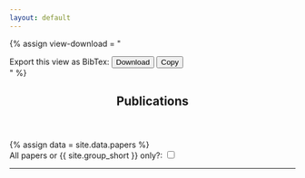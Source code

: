 ```yaml
---
layout: default
---
```

<script src="/js/publications.js" type="text/javascript" charset="utf-8"></script>
<style>
.paper-title{
	font-weight: 700;
}
.paper {
	font-size: 11pt;
	line-height: 1.4;
	list-style: none;
}
ul {
	margin-left: -2em;
}
#keyword_filters {
  position: relative;
  overflow: hidden;
}
#keyword_filters.closed {
  position: relative;
  height: 1.5em;
  overflow: hidden;
}
#keyword_filters.closed:after {
  content: "";
  position: absolute;
  z-index: 1;
  bottom: 0;
  left: 0;
  pointer-events: none;
  background-image: linear-gradient(to bottom, rgba(255,255,255,0), rgba(255,255,255, 1) 90%);
  width: 100%;
  height: 1em;
}
#keyword_filters_btn {
	cursor: pointer;
}
</style>

{% assign view-download = "<div> Export this view as BibTex: <button class='download-bibtex btn btn-sm btn-light'><span class='fa fa-download'></span> Download</button> <button class='copy-bibtex btn btn-sm btn-light'><span class='fa fa-clipboard-list'></span> Copy</button></div>" %}

<!-- Main -->
<article id="main">

<header class="major container" markdown="1">

# Publications

</header>

<section class="wrapper card style4 container">
	{% assign data = site.data.papers %}
		<!-- Content -->
		<div>
			<div>
				<span id="paperToggle" data-toggle="tooltip" data-placement="auto" title="" data-original-title="Slide this button to filter the papers below. The default, '{{site.group_short}} only', displays the subset of papers written by the members of {{site.group_short}} since its foundation and within its context. Toggling the button to 'All papers' displays all the papers published by the members, both within and outside of the scope of {{site.group_short}}.">
				All papers or {{ site.group_short }} only?: <input id="display_papers" type="checkbox" data-toggle="toggle" data-on="All papers " data-off="{{ site.group_short }} only" data-onstyle="info" data-offstyle="primary" data-size="small">
		 		</span>
		 	</div>
		</div>
		<hr />
		<script>
			
		</script>
		<div class="row">
			<div>Filter by keyword:</div>
			<div class="col-11 closed" id="keyword_filters">{{ data | collectTags }}</div>
			<div class="col-1"><span onclick="toggleKeywordFilter();" id="keyword_filters_btn" class="text-info fa fa-2x fa-angle-down" aria-hidden="true"></span></div>
		</div>
		<hr />
		<div>
			<div>Filter by author:</div>
			<span class="filters" >
				{{ data | collectAuthors }}
			</span>
		</div>
		<hr />
		<div>
			<div>Filter by publication type:</div>
			<span class="filters" >
				{{ data | collectTypes }}
			</span>
		</div>
		<hr />
		<div>
		  {{ view-download }}
		</div>
	</section>
	<section class="wrapper card style4 container">
		<div class="content">
			<div id="papers">
				{% for item in site.data.papers %}

				<div class="pub-year">
					<div style="margin-top: -20px; padding-bottom: 1em;"><span style="font-size: 1.5em; background-color: white; padding-left: 6px; padding-right: 6px;">{{ item.year }}</span></div>
					<ul>
						{% for paper in item.papers %}
						<li class="paper mb-4">
							<div>
							{% assign id = id | plus: 1 %}
							{% capture paper_id %}paper_{{paper.id | handleize }}{% endcapture %}
							<div id="paper_id" class="paper">
							{{ paper.content }}
							</div>
							<div>
							<small><a href="#" class="nodec tags_preview" id="{{ id }}" ><span class="fa fa-tags"></span> tags</a></small>
							| <small><a href="#" class="nodec bibitem_preview" id="{{ id }}" ><span class="fa fa-quote-right"></span> bibitem</a></small>
							| <small><a href="#" class="nodec abstract_preview" id="{{ id }}" ><span class="fa fa-align-left"></span> abstract</a></small>
							{% for link in paper.links %}
							| <small><a class="nodec" href="{{ link.link }}">
								{% assign name = link.name | default: "paper" %}
								{% assign icon = link.icon | default: "fa fa-file-pdf"%}
								<span class="{{icon}}"></span> {{ name }}</a></small>
							{% endfor%}
							| <small><a href="#{{paper_id}}" class="nodec permalink" id="{{ id }}" ><span class="fa fa-link"></span> permalink</a></small>
							{%- if paper.doi -%}
							<div class="float-sm-right d-none d-sm-block">
							<div data-badge-type="4" data-doi="{{ paper.doi }}" data-condensed="true" data-hide-no-mentions="true" data-hide-less-than="1" class="altmetric-embed"></div></div>
							{%- endif -%}
							</div>
							</div>
							{% assign g_size = paper.grants | size %}
							{% if g_size > 0 %}
							<div><small><strong>Supporting Grants</strong>:
							{% for grant in paper.grants %}
							<a class="nodec" href="/grants.html#{{grant}}"><span class="badge badge-info">{{ grant }}</span></a>
							{% endfor%}
							</small></div>
							{% endif%}
							<div style="display: none;" class="card" id="tags_content_{{ id }}">
								<div class="card-body">
									<ul style="margin:0">
										<li><small><strong>Publication type:</strong> <a href="#" class="nodec tags-item type">{{ paper.type }}</a></small></li>
										<li><small><strong>Keywords:</strong>
											{% for tag in paper.tags %}
												<a href="#" class="nodec tags-item keyword">{{ tag }}</a>;
											{% endfor %}</small></li>
										<li><small><strong>{{ site.group_short }} Authors:</strong>
											{% for author in paper.authors %}
											<a href="#" class="nodec tags-item author">{{ author }}</a>;
											{% endfor %}</small></li>
										</ul></div></div>
							<div style="display: none;" class="card" id="abstract_content_{{ id }}">
								<div style="background-color: #dceaff;" class="card-body">{{ paper.abstract }}</div>
							</div>
							<div style="display: none;" class="card" id="bibitem_content_{{ id }}">
								{% assign bibitem = paper.bibitem | formatBibitem %}
								<div style="background-color: #ffffe0;" class="card-body bibitem_content"><pre><code>{{ bibitem }}</code></pre></div>
							</div>
							{% if paper.non_group %}
							<span style="display: none;" class="non_group" ></span>
							{% endif %}
						</li>
						{% endfor %}
					</ul>
				</div>

				{% endfor %}

			</div>
		</div>
	</section>

	<section class="wrapper card style4 container">
	{{ view-download }}
	</section>

</article>
<script type='text/javascript' src='https://d1bxh8uas1mnw7.cloudfront.net/assets/embed.js'></script>